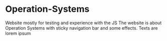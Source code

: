 # Operation-Systems
Website mostly for testing and experience with the JS
The website is about Operation Systems with sticky navigation bar and some effects. Texts are lorem ipsum

